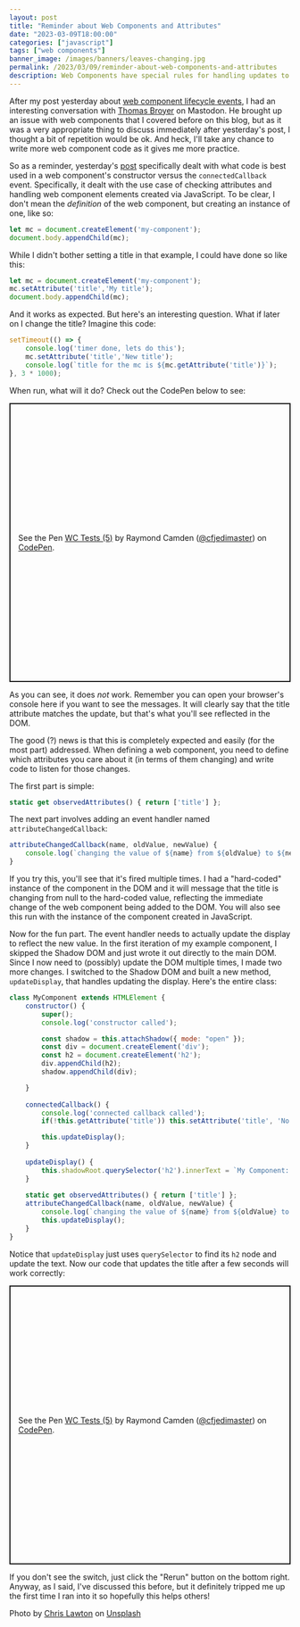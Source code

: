 ```yaml
---
layout: post
title: "Reminder about Web Components and Attributes"
date: "2023-03-09T18:00:00"
categories: ["javascript"]
tags: ["web components"]
banner_image: /images/banners/leaves-changing.jpg
permalink: /2023/03/09/reminder-about-web-components-and-attributes
description: Web Components have special rules for handling updates to attributes.
---
```


After my post yesterday about [web component lifecycle events](https://www.raymondcamden.com/2023/03/08/interesting-caveat-with-web-components-and-the-event-lifecycle), I had an interesting conversation with [Thomas Broyer](https://blog.ltgt.net/) on Mastodon. He brought up an issue with web components that I covered before on this blog, but as it was a very appropriate thing to discuss immediately after yesterday's post, I thought a bit of repetition would be ok. And heck, I'll take any chance to write more web component code as it gives me more practice.

So as a reminder, yesterday's [post](https://www.raymondcamden.com/2023/03/08/interesting-caveat-with-web-components-and-the-event-lifecycle) specifically dealt with what code is best used in a web component's constructor versus the `connectedCallback` event. Specifically, it dealt with the use case of checking attributes and handling web component elements created via JavaScript. To be clear, I don't mean the *definition* of the web component, but creating an instance of one, like so:

```js
let mc = document.createElement('my-component');
document.body.appendChild(mc); 
```

While I didn't bother setting a title in that example, I could have done so like this:

```js
let mc = document.createElement('my-component');
mc.setAttribute('title','My title');
document.body.appendChild(mc); 
```

And it works as expected. But here's an interesting question. What if later on I change the title? Imagine this code:

```js
setTimeout(() => {
	console.log('timer done, lets do this');
	mc.setAttribute('title','New title');
	console.log(`title for the mc is ${mc.getAttribute('title')}`);
}, 3 * 1000);
```

When run, what will it do? Check out the CodePen below to see:

<p class="codepen" data-height="500" data-theme-id="dark" data-default-tab="result" data-slug-hash="yLxPzjy" data-editable="true" data-user="cfjedimaster" style="height: 500px; box-sizing: border-box; display: flex; align-items: center; justify-content: center; border: 2px solid; margin: 1em 0; padding: 1em;">
  <span>See the Pen <a href="https://codepen.io/cfjedimaster/pen/yLxPzjy">
  WC Tests (5)</a> by Raymond Camden (<a href="https://codepen.io/cfjedimaster">@cfjedimaster</a>)
  on <a href="https://codepen.io">CodePen</a>.</span>
</p>
<script async src="https://cpwebassets.codepen.io/assets/embed/ei.js"></script>

As you can see, it does *not* work. Remember you can open your browser's console here if you want to see the messages. It will clearly say that the title attribute matches the update, but that's what you'll see reflected in the DOM.

The good (?) news is that this is completely expected and easily (for the most part) addressed. When defining a web component, you need to define which attributes you care about it (in terms of them changing) and write code to listen for those changes.

The first part is simple:

```js
static get observedAttributes() { return ['title'] };
```

The next part involves adding an event handler named `attributeChangedCallback`:

```js
attributeChangedCallback(name, oldValue, newValue) {
	console.log(`changing the value of ${name} from ${oldValue} to ${newValue}`);
}
```

If you try this, you'll see that it's fired multiple times. I had a "hard-coded" instance of the component in the DOM and it will message that the title is changing from null to the hard-coded value, reflecting the immediate change of the web component being added to the DOM. You will also see this run with the instance of the component created in JavaScript. 

Now for the fun part. The event handler needs to actually update the display to reflect the new value. In the first iteration of my example component, I skipped the Shadow DOM and just wrote it out directly to the main DOM. Since I now need to (possibly) update the DOM multiple times, I made two more changes. I switched to the Shadow DOM and built a new method, `updateDisplay`, that handles updating the display. Here's the entire class:

```js
class MyComponent extends HTMLElement {
	constructor() {
		super();
		console.log('constructor called');

		const shadow = this.attachShadow({ mode: "open" });
		const div = document.createElement('div');
		const h2 = document.createElement('h2');
		div.appendChild(h2);
		shadow.appendChild(div);

	}
	
	connectedCallback() {
		console.log('connected callback called');
		if(!this.getAttribute('title')) this.setAttribute('title', 'No title');

		this.updateDisplay();
	}
	
	updateDisplay() {
		this.shadowRoot.querySelector('h2').innerText = `My Component: ${this.getAttribute('title')}`;
	}
	
	static get observedAttributes() { return ['title'] };
	attributeChangedCallback(name, oldValue, newValue) {
		console.log(`changing the value of ${name} from ${oldValue} to ${newValue}`);
		this.updateDisplay();
	}
}
```

Notice that `updateDisplay` just uses `querySelector` to find its `h2` node and update the text. Now our code that updates the title after a few seconds will work correctly:

<p class="codepen" data-height="500" data-theme-id="dark" data-default-tab="result" data-slug-hash="qBMVPyX" data-editable="true" data-user="cfjedimaster" style="height: 500px; box-sizing: border-box; display: flex; align-items: center; justify-content: center; border: 2px solid; margin: 1em 0; padding: 1em;">
  <span>See the Pen <a href="https://codepen.io/cfjedimaster/pen/qBMVPyX">
  WC Tests (5)</a> by Raymond Camden (<a href="https://codepen.io/cfjedimaster">@cfjedimaster</a>)
  on <a href="https://codepen.io">CodePen</a>.</span>
</p>
<script async src="https://cpwebassets.codepen.io/assets/embed/ei.js"></script>

If you don't see the switch, just click the "Rerun" button on the bottom right. Anyway, as I said, I've discussed this before, but it definitely tripped me up the first time I ran into it so hopefully this helps others!

Photo by <a href="https://unsplash.com/@chrislawton?utm_source=unsplash&utm_medium=referral&utm_content=creditCopyText">Chris Lawton</a> on <a href="https://unsplash.com/photos/5IHz5WhosQE?utm_source=unsplash&utm_medium=referral&utm_content=creditCopyText">Unsplash</a>
  